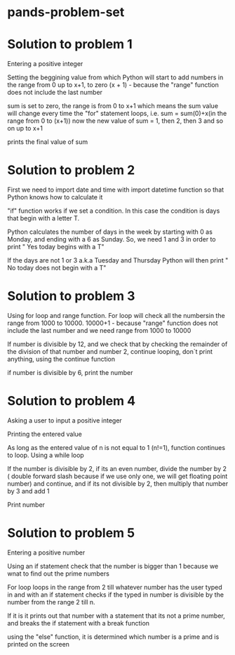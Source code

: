 # pands-problem-set
# Solution to problem 1 
 Entering a positive integer

 Setting the beggining value from which Python will start to add numbers in the range from 0 up to x+1, to zero 
 (x + 1) - because the "range" function does not include the last number

 sum is set to zero, the range is from 0 to x+1 which means the sum value will change every time the "for" statement loops, 
i.e. sum = sum(0)+x(in the range from 0 to (x+1))
 now the new value of sum = 1, then 2, then 3 and so on up to x+1

 prints the final value of sum


# Solution to problem 2 

 First we need to import date and time with import datetime function so that Python knows how to calculate it

 "if" function works if we set a condition. In this case the condition is days that begin with a letter T.

 Python calculates the number of days in the week by starting with 0 as Monday, and ending with a 6 as Sunday. So, we need 1 and 3 in order to print " Yes today begins with a T"

 If the days are not 1 or 3 a.k.a Tuesday and Thursday Python will then print " No today does not begin with a T"



# Solution to problem 3

Using for loop and range function. For loop will check all the numbersin the range from 1000 to 10000.  10000+1 - because "range" function does not include the last number and we need range from 1000 to 10000

 If number is divisible by 12, and we check that by checking the remainder of the division of that number and number 2, continue looping, don`t print anything, using the continue function

if number is divisible by 6, print the number


# Solution to problem 4

Asking a user to input a positive integer

Printing the entered value

As long as the entered value of n is not equal to 1 (n!=1), function continues to loop. Using a while loop

If the number is divisible by 2, if its an even number, divide the number by 2 ( double forward slash because if we use only one, we will get floating point number) and continue, and if its not divisible by 2, then multiply that number by 3 and add 1

Print number


# Solution to problem 5

Entering a positive number

Using an if statement check that the number is bigger than 1 because we wnat to find out the prime numbers

For loop loops in the range from 2 till whatever number has the user typed in and with an if statement checks if the typed in number is divisible by the number from the range 2 till n.

If it is it prints out that number with a statement that its not a prime number, and breaks the if statement with a break function

using the "else" function, it is determined which number is a prime and is printed on the screen


